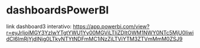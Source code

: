 # dashboardsPowerBI
link dashboard3 interativo: https://app.powerbi.com/view?r=eyJrIjoiMGY3YzIwYTgtYWU1Yy00MGViLTliZDItOWM1NWY0NTc5MjU0IiwidCI6ImRjYjdlNjg0LTkyNTYtNDFmMC1iNzZjLTViYTM3ZTVmMmM0ZSJ9
